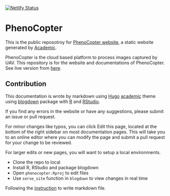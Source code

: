 [![Netlify Status](https://api.netlify.com/api/v1/badges/ba66c169-bca4-4303-9518-2c2700d47cad/deploy-status)](https://app.netlify.com/sites/phenocopter/deploys)


# PhenoCopter

This is the public reposotroy for [PhenoCopter website](https://phenocopter.bangyou.me/), a static website generated by [Academic](https://sourcethemes.com/academic/).

PhenoCopter is the cloud based platform to process images captured by UAV. This repository is for the website and documentations of PhenoCopter. See live version from [here](https://phenocopter.bangyou.me/).

## Contribution 

This documentation is wrote by markdown using [Hugo](https://gohugo.io/) [academic](https://sourcethemes.com/academic/) theme using [blogdown](https://bookdown.org/yihui/blogdown/) package with [R](https://www.r-project.org/) and [RStudio](https://rstudio.com/). 

If you find any errors in the website or have any suggestions, please submit an issue or pull request. 

For minor changes like typos, you can click Edit this page, located at the bottom of the right sidebar on most documentation pages. This will take you to an online editor where you can modify the page and submit a pull request for your change to be reviewed.

For larger edits or new pages, you will want to setup a local environments. 

* Clone the repo to local
* Install R, RStudio and package blogdown
* Open `phenocopter.Rproj` to edit files
* Use `serve_site` function in `blogdown` to view changes in real time

Following the [instruction](https://sourcethemes.com/academic/docs/writing-markdown-latex/) to write markdown file. 
